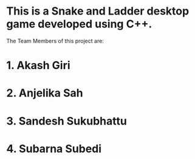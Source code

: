 
# This is a Snake and Ladder desktop game developed using C++. 

 The Team Members of this project are:
 # 1. Akash Giri
 # 2. Anjelika Sah
 # 3. Sandesh Sukubhattu
 # 4. Subarna Subedi
